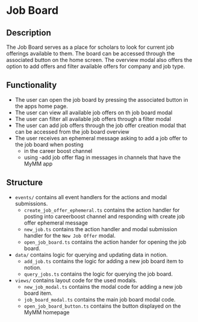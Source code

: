 # Job Board

## Description

The Job Board serves as a place for scholars to look for current job offerings available to them. The board can be accessed
through the associated button on the home screen. The overview modal also offers the option to add offers and filter available
offers for company and job type.

## Functionality

- The user can open the job board by pressing the associated button in the apps home page.
- The user can view all available job offers on th job board modal
- The user can filter all available job offers through a filter modal
- The user can add job offers through the job offer creation modal that can be accessed from the job board overview
- The user receives an ephemeral message asking to add a job offer to the job board when posting
  - in the career boost channel
  - using -add job offer flag in messages in channels that have the MyMM app

## Structure

- `events/` contains all event handlers for the actions and modal submissions.
  - `create_job_offer_ephemeral.ts` contains the action handler for posting into careerboost channel and responding with create job offer ephemeral message
  - `new_job.ts` contains the action handler and modal submission handler for the `New Job Offer` modal.
  - `open_job_board.ts` contains the action hander for opening the job board.
- `data/` contains logic for querying and updating data in notion.
  - `add_job.ts` contains the logic for adding a new job board item to notion.
  - `query_jobs.ts` contains the logic for querying the job board.
- `views/` contains layout code for the used modals.
  - `new_job_modal.ts` contains the modal code for adding a new job board item.
  - `job_board_modal.ts` contains the main job board modal code.
  - `open_job_board_button.ts` contains the button displayed on the MyMM homepage
